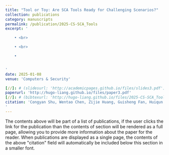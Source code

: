 ```yaml
---
title: "Tool or Toy: Are SCA Tools Ready for Challenging Scenarios?"
collection: publications
category: manuscripts
permalink: /publication/2025-CS-SCA_Tools
excerpt: '

    • <br>

    • <br>

    • 


'
date: 2025-01-08
venue: 'Computers & Security'

[//]: # (slidesurl: 'http://academicpages.github.io/files/slides3.pdf')
paperurl: 'http://hugo-liang.github.io/files/paper3.pdf'
[//]: # (bibtexurl: 'http://hugo-liang.github.io/files/2025-CS-SCA_Tools.bib')
citation: 'Congyan Shu, Wentao Chen, Zijie Huang, Guisheng Fan, Huiqun Yu, Hengrun Zhang, <strong>Yuguo Liang</strong>. Tool or Toy: Are SCA Tools Ready for Challenging Scenarios? Computers & Security, 2025. [CCF-B]
'
---
```

 
The contents above will be part of a list of publications, if the user clicks the link for the publication than the contents of section will be rendered as a full page, allowing you to provide more information about the paper for the reader. When publications are displayed as a single page, the contents of the above "citation" field will automatically be included below this section in a smaller font.